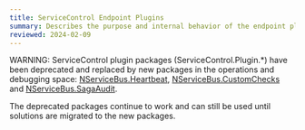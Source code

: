 ```yaml
---
title: ServiceControl Endpoint Plugins
summary: Describes the purpose and internal behavior of the endpoint plugins used by ServiceControl
reviewed: 2024-02-09
---
```


WARNING: ServiceControl plugin packages (ServiceControl.Plugin.*) have been deprecated and replaced by new packages in the operations and debugging space: [NServiceBus.Heartbeat](/monitoring/heartbeats/), [NServiceBus.CustomChecks](/monitoring/custom-checks/) and [NServiceBus.SagaAudit](/nservicebus/sagas/saga-audit.md).

The deprecated packages continue to work and can still be used until solutions are migrated to the new packages.
